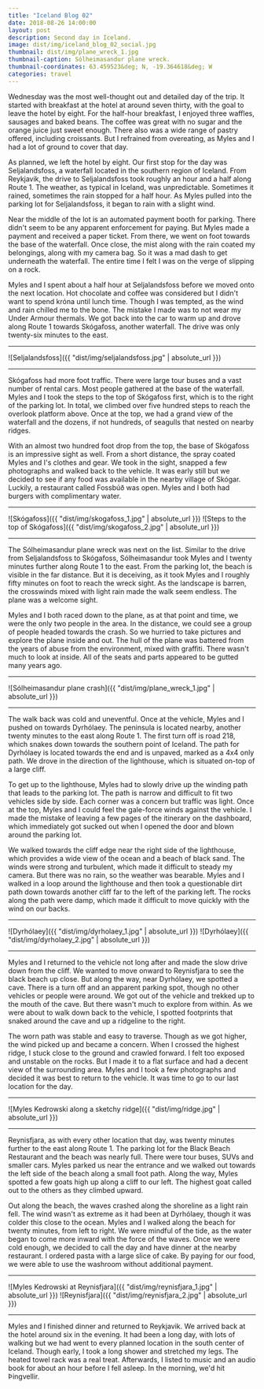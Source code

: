 ```yaml
---
title: "Iceland Blog 02"
date: 2018-08-26 14:00:00
layout: post
description: Second day in Iceland.
image: dist/img/iceland_blog_02_social.jpg
thumbnail: dist/img/plane_wreck_1.jpg
thumbnail-caption: Sólheimasandur plane wreck.
thumbnail-coordinates: 63.459523&deg; N, -19.364618&deg; W
categories: travel
---
```


Wednesday was the most well-thought out and detailed day of the trip. It started with breakfast at the hotel at around seven thirty, with the goal to leave the hotel by eight. For the half-hour breakfast, I enjoyed three waffles, sausages and baked beans. The coffee was great with no sugar and the orange juice just sweet enough. There also was a wide range of pastry offered, including croissants. But I refrained from overeating, as Myles and I had a lot of ground to cover that day.

As planned, we left the hotel by eight. Our first stop for the day was Seljalandsfoss, a waterfall located in the southern region of Iceland. From Reykjavik, the drive to Seljalandsfoss took roughly an hour and a half along Route 1. The weather, as typical in Iceland, was unpredictable. Sometimes it rained, sometimes the rain stopped for a half hour. As Myles pulled into the parking lot for Seljalandsfoss, it began to rain with a slight wind.

Near the middle of the lot is an automated payment booth for parking. There didn't seem to be any apparent enforcement for paying. But Myles made a payment and received a paper ticket. From there, we went on foot towards the base of the waterfall. Once close, the mist along with the rain coated my belongings, along with my camera bag. So it was a mad dash to get underneath the waterfall. The entire time I felt I was on the verge of slipping on a rock.

Myles and I spent about a half hour at Seljalandsfoss before we moved onto the next location. Hot chocolate and coffee was considered but I didn't want to spend króna until lunch time. Though I was tempted, as the wind and rain chilled me to the bone. The mistake I made was to not wear my Under Armour thermals. We got back into the car to warm up and drove along Route 1 towards Skógafoss, another waterfall. The drive was only twenty-six minutes to the east.

---

![Seljalandsfoss]({{ "dist/img/seljalandsfoss.jpg" | absolute_url }})

---

Skógafoss had more foot traffic. There were large tour buses and a vast number of rental cars. Most people gathered at the base of the waterfall. Myles and I took the steps to the top of Skógafoss first, which is to the right of the parking lot. In total, we climbed over five hundred steps to reach the overlook platform above. Once at the top, we had a grand view of the waterfall and the dozens, if not hundreds, of seagulls that nested on nearby ridges.

With an almost two hundred foot drop from the top, the base of Skógafoss is an impressive sight as well. From a short distance, the spray coated Myles and I's clothes and gear. We took in the sight, snapped a few photographs and walked back to the vehicle. It was early still but we decided to see if any food was available in the nearby village of Skógar. Luckily, a restaurant called Fossbúð was open. Myles and I both had burgers with complimentary water.

---

![Skógafoss]({{ "dist/img/skogafoss_1.jpg" | absolute_url }})
![Steps to the top of Skógafoss]({{ "dist/img/skogafoss_2.jpg" | absolute_url }})

---

The Sólheimasandur plane wreck was next on the list. Similar to the drive from Seljalandsfoss to Skógafoss, Sólheimasandur took Myles and I twenty minutes further along Route 1 to the east. From the parking lot, the beach is visible in the far distance. But it is deceiving, as it took Myles and I roughly fifty minutes on foot to reach the wreck sight. As the landscape is barren, the crosswinds mixed with light rain made the walk seem endless. The plane was a welcome sight.

Myles and I both raced down to the plane, as at that point and time, we were the only two people in the area. In the distance, we could see a group of people headed towards the crash. So we hurried to take pictures and explore the plane inside and out. The hull of the plane was battered from the years of abuse from the environment, mixed with graffiti. There wasn't much to look at inside. All of the seats and parts appeared to be gutted many years ago.

---

![Sólheimasandur plane crash]({{ "dist/img/plane_wreck_1.jpg" | absolute_url }})

---

The walk back was cold and uneventful. Once at the vehicle, Myles and I pushed on towards Dyrhólaey. The peninsula is located nearby, another twenty minutes to the east along Route 1. The first turn off is road 218, which snakes down towards the southern point of Iceland. The path for Dyrhólaey is located towards the end and is unpaved, marked as a 4x4 only path. We drove in the direction of the lighthouse, which is situated on-top of a large cliff.

To get up to the lighthouse, Myles had to slowly drive up the winding path that leads to the parking lot. The path is narrow and difficult to fit two vehicles side by side. Each corner was a concern but traffic was light. Once at the top, Myles and I could feel the gale-force winds against the vehicle. I made the mistake of leaving a few pages of the itinerary on the dashboard, which immediately got sucked out when I opened the door and blown around the parking lot.

We walked towards the cliff edge near the right side of the lighthouse, which provides a wide view of the ocean and a beach of black sand. The winds were strong and turbulent, which made it difficult to steady my camera. But there was no rain, so the weather was bearable. Myles and I walked in a loop around the lighthouse and then took a questionable dirt path down towards another cliff far to the left of the parking left. The rocks along the path were damp, which made it difficult to move quickly with the wind on our backs.

---

![Dyrhólaey]({{ "dist/img/dyrholaey_1.jpg" | absolute_url }})
![Dyrhólaey]({{ "dist/img/dyrholaey_2.jpg" | absolute_url }})

---

Myles and I returned to the vehicle not long after and made the slow drive down from the cliff. We wanted to move onward to Reynisfjara to see the black beach up close. But along the way, near Dyrhólaey, we spotted a cave. There is a turn off and an apparent parking spot, though no other vehicles or people were around. We got out of the vehicle and trekked up to the mouth of the cave. But there wasn't much to explore from within. As we were about to walk down back to the vehicle, I spotted footprints that snaked around the cave and up a ridgeline to the right.

The worn path was stable and easy to traverse. Though as we got higher, the wind picked up and became a concern. When I crossed the highest ridge, I stuck close to the ground and crawled forward. I felt too exposed and unstable on the rocks. But I made it to a flat surface and had a decent view of the surrounding area. Myles and I took a few photographs and decided it was best to return to the vehicle. It was time to go to our last location for the day.

---

![Myles Kedrowski along a sketchy ridge]({{ "dist/img/ridge.jpg" | absolute_url }})

---

Reynisfjara, as with every other location that day, was twenty minutes further to the east along Route 1. The parking lot for the Black Beach Restaurant and the beach was nearly full. There were tour buses, SUVs and smaller cars. Myles parked us near the entrance and we walked out towards the left side of the beach along a small foot path. Along the way, Myles spotted a few goats high up along a cliff to our left. The highest goat called out to the others as they climbed upward.

Out along the beach, the waves crashed along the shoreline as a light rain fell. The wind wasn't as extreme as it had been at Dyrhólaey, though it was colder this close to the ocean. Myles and I walked along the beach for twenty minutes, from left to right. We were mindful of the tide, as the water began to come more inward with the force of the waves. Once we were cold enough, we decided to call the day and have dinner at the nearby restaurant. I ordered pasta with a large slice of cake. By paying for our food, we were able to use the washroom without additional payment.

---

![Myles Kedrowski at Reynisfjara]({{ "dist/img/reynisfjara_1.jpg" | absolute_url }})
![Reynisfjara]({{ "dist/img/reynisfjara_2.jpg" | absolute_url }})

---

Myles and I finished dinner and returned to Reykjavik. We arrived back at the hotel around six in the evening. It had been a long day, with lots of walking but we had went to every planned location in the south center of Iceland. Though early, I took a long shower and stretched my legs. The heated towel rack was a real treat. Afterwards, I listed to music and an audio book for about an hour before I fell asleep. In the morning, we'd hit Þingvellir.